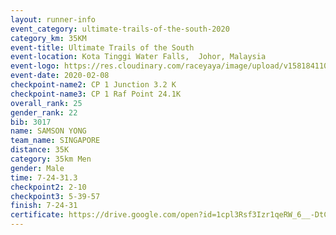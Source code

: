 ```yaml
--- 
layout: runner-info 
event_category: ultimate-trails-of-the-south-2020 
category_km: 35KM 
event-title: Ultimate Trails of the South 
event-location: Kota Tinggi Water Falls,  Johor, Malaysia 
event-logo: https://res.cloudinary.com/raceyaya/image/upload/v1581841103/logo/2020/ultimate-trails-2020_i93dfj.jpg 
event-date: 2020-02-08 
checkpoint-name2: CP 1 Junction 3.2 K 
checkpoint-name3: CP 1 Raf Point 24.1K 
overall_rank: 25
gender_rank: 22
bib: 3017
name: SAMSON YONG
team_name: SINGAPORE
distance: 35K
category: 35km Men
gender: Male
time: 7-24-31.3
checkpoint2: 2-10
checkpoint3: 5-39-57
finish: 7-24-31
certificate: https://drive.google.com/open?id=1cpl3Rsf3Izr1qeRW_6__-DtCgK_zsn10
--- 
```

